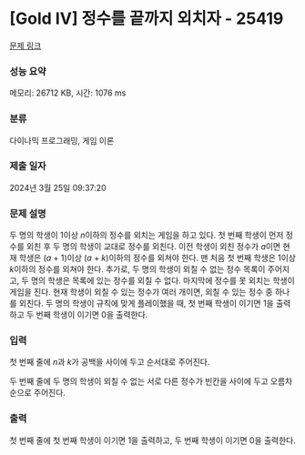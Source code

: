 # [Gold IV] 정수를 끝까지 외치자 - 25419 

[문제 링크](https://www.acmicpc.net/problem/25419) 

### 성능 요약

메모리: 26712 KB, 시간: 1076 ms

### 분류

다이나믹 프로그래밍, 게임 이론

### 제출 일자

2024년 3월 25일 09:37:20

### 문제 설명

<p>두 명의 학생이 1이상 <em>n</em>이하의 정수를 외치는 게임을 하고 있다. 첫 번째 학생이 먼저 정수를 외친 후 두 명의 학생이 교대로 정수를 외친다. 이전 학생이 외친 정수가 <em>a</em>이면 현재 학생은 (<em>a</em> + 1)이상 (<em>a</em> + <em>k</em>)이하의 정수를 외쳐야 한다. 맨 처음 첫 번째 학생은 1이상 <em>k</em>이하의 정수를 외쳐야 한다. 추가로, 두 명의 학생이 외칠 수 없는 정수 목록이 주어지고, 두 명의 학생은 목록에 있는 정수를 외칠 수 없다. 마지막에 정수를 못 외치는 학생이 게임을 진다. 현재 학생이 외칠 수 있는 정수가 여러 개이면, 외칠 수 있는 정수 중 하나를 외친다. 두 명의 학생이 규칙에 맞게 플레이했을 때, 첫 번째 학생이 이기면 1을 출력하고 두 번째 학생이 이기면 0을 출력한다.</p>

### 입력 

 <p>첫 번째 줄에 <em>n</em>과 <em>k</em>가 공백을 사이에 두고 순서대로 주어진다.</p>

<p>두 번째 줄에 두 명의 학생이 외칠 수 없는 서로 다른 정수가 빈칸을 사이에 두고 오름차순으로 주어진다.</p>

### 출력 

 <p>첫 번째 줄에 첫 번째 학생이 이기면 1을 출력하고, 두 번째 학생이 이기면 0을 출력한다.</p>

